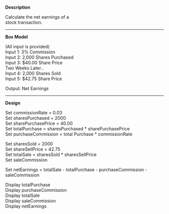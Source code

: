 **Description**

Calculate the net earnings of a  
stock transaction.

***********************************

**Box Model**

(All input is provided)  
Input 1: 3% Commission  
Input 2: 2,000 Shares Purchased  
Input 3: $40.00 Share Price    
Two Weeks Later..  
Input 4: 2,000 Shares Sold  
Input 5: $42.75 Share Price


Output: Net Earnings

***********************************

**Design**

Set commissionRate = 0.03  
Set sharesPurchased = 2000  
Set sharePurchasePrice = 40.00  
Set totalPurchase = sharesPurchased * sharePurchasePrice  
Set purchaseCommission = total Purchase * commissionRate

Set sharesSold = 2000  
Set shareSellPrice = 42.75  
Set totalSale = sharesSold * sharesSellPrice  
Set saleCommission

Set netEarnings = totalSale - totalPurchase - purchaseCommission - saleCommission

Display totalPurchase  
Display purchaseCommission  
Display totalSale  
Display saleCommission  
Display netEarnings